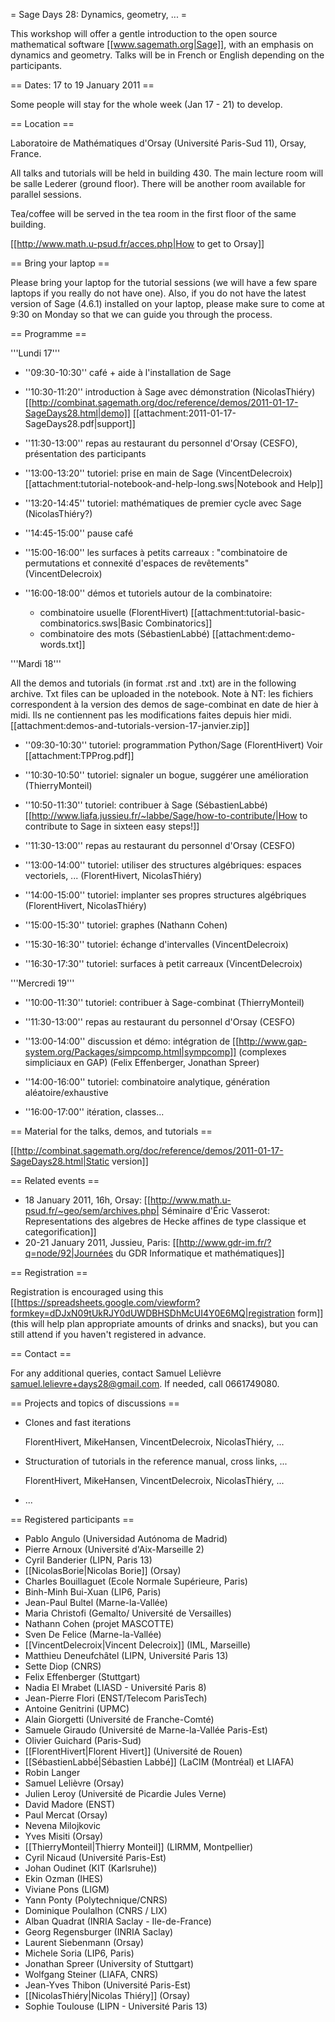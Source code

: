 = Sage Days 28: Dynamics, geometry, ... =

This workshop will offer a gentle introduction to the open source mathematical software [[www.sagemath.org|Sage]], with an
emphasis on dynamics and geometry. Talks will be in French or English depending on the participants.

== Dates: 17 to 19 January 2011 ==

Some people will stay for the whole week (Jan 17 - 21) to develop.

== Location ==

Laboratoire de Mathématiques d'Orsay (Université Paris-Sud 11), Orsay, France.

All talks and tutorials will be held in building 430. The main lecture room will be salle Lederer (ground floor).
There will be another room available for parallel sessions.

Tea/coffee will be served in the tea room in the first floor of the same building.

[[http://www.math.u-psud.fr/acces.php|How to get to Orsay]]

== Bring your laptop ==

Please bring your laptop for the tutorial sessions (we will have a few
spare laptops if you really do not have one). Also, if you do not have
the latest version of Sage (4.6.1) installed on your laptop, please make
sure to come at 9:30 on Monday so that we can guide you through the
process.

== Programme ==

'''Lundi 17'''

  * ''09:30-10:30'' café + aide à l'installation de Sage
  * ''10:30-11:20'' introduction à Sage avec démonstration (NicolasThiéry)
    [[http://combinat.sagemath.org/doc/reference/demos/2011-01-17-SageDays28.html|demo]]
    [[attachment:2011-01-17-SageDays28.pdf|support]]

  * ''11:30-13:00'' repas au restaurant du personnel d'Orsay (CESFO), présentation des participants

  * ''13:00-13:20'' tutoriel: prise en main de Sage (VincentDelecroix)
    [[attachment:tutorial-notebook-and-help-long.sws|Notebook and Help]]
  * ''13:20-14:45'' tutoriel: mathématiques de premier cycle avec Sage (NicolasThiéry?)
  * ''14:45-15:00'' pause café
  * ''15:00-16:00'' les surfaces à petits carreaux : "combinatoire de permutations et connexité d'espaces de revêtements" (VincentDelecroix)
  * ''16:00-18:00'' démos et tutoriels autour de la combinatoire:
    * combinatoire usuelle (FlorentHivert)
      [[attachment:tutorial-basic-combinatorics.sws|Basic Combinatorics]]
    * combinatoire des mots (SébastienLabbé)
      [[attachment:demo-words.txt]]

'''Mardi 18'''

All the demos and tutorials (in format .rst and .txt) are in the following archive. Txt files can be uploaded in the notebook. Note à NT: les fichiers correspondent à la version des demos de sage-combinat en date de hier à midi. Ils ne contiennent pas les modifications faites depuis hier midi.
[[attachment:demos-and-tutorials-version-17-janvier.zip]]

  * ''09:30-10:30'' tutoriel: programmation Python/Sage (FlorentHivert) Voir [[attachment:TPProg.pdf]]

  * ''10:30-10:50'' tutoriel: signaler un bogue, suggérer une amélioration (ThierryMonteil)
  * ''10:50-11:30'' tutoriel: contribuer à Sage (SébastienLabbé)
      [[http://www.liafa.jussieu.fr/~labbe/Sage/how-to-contribute/|How to contribute to Sage in sixteen easy steps!]]

  * ''11:30-13:00'' repas au restaurant du personnel d'Orsay (CESFO)

  * ''13:00-14:00'' tutoriel: utiliser des structures algébriques: espaces vectoriels, ... (FlorentHivert, NicolasThiéry)
  * ''14:00-15:00'' tutoriel: implanter ses propres structures algébriques (FlorentHivert, NicolasThiéry)
  * ''15:00-15:30'' tutoriel: graphes (Nathann Cohen)
  * ''15:30-16:30'' tutoriel: échange d'intervalles (VincentDelecroix)
  * ''16:30-17:30'' tutoriel: surfaces à petit carreaux (VincentDelecroix)
  
'''Mercredi 19'''

  * ''10:00-11:30'' tutoriel: contribuer à Sage-combinat (ThierryMonteil)

  * ''11:30-13:00'' repas au restaurant du personnel d'Orsay (CESFO)

  * ''13:00-14:00'' discussion et démo: intégration de [[http://www.gap-system.org/Packages/simpcomp.html|sympcomp]] (complexes simpliciaux en GAP)  (Felix Effenberger, Jonathan Spreer)
  * ''14:00-16:00'' tutoriel: combinatoire analytique, génération aléatoire/exhaustive
  * ''16:00-17:00'' itération, classes...

== Material for the talks, demos, and tutorials ==

[[http://combinat.sagemath.org/doc/reference/demos/2011-01-17-SageDays28.html|Static version]]

== Related events ==

 * 18 January 2011, 16h, Orsay: [[http://www.math.u-psud.fr/~geo/sem/archives.php| Séminaire d'Éric Vasserot: Representations des algebres de Hecke affines de type classique et categorification]]
 * 20-21 January 2011, Jussieu, Paris: [[http://www.gdr-im.fr/?q=node/92|Journées du GDR Informatique et mathématiques]]

== Registration ==

Registration is encouraged using this [[https://spreadsheets.google.com/viewform?formkey=dDJxN09tUkRJY0dUWDBHSDhMcUI4Y0E6MQ|registration form]] (this will help plan appropriate amounts of drinks and snacks), but you can still attend if you haven't registered in advance.

== Contact ==

For any additional queries, contact Samuel Lelièvre <samuel.lelievre+days28@gmail.com>. If needed, call 0661749080.

== Projects and topics of discussions ==

 * Clones and fast iterations

   FlorentHivert, MikeHansen, VincentDelecroix, NicolasThiéry, ...

 * Structuration of tutorials in the reference manual, cross links, ...

   FlorentHivert, MikeHansen, VincentDelecroix, NicolasThiéry, ...

 * ...

== Registered participants ==

  * Pablo Angulo (Universidad Autónoma de Madrid)
  * Pierre Arnoux (Université d'Aix-Marseille 2)
  * Cyril Banderier (LIPN, Paris 13)
  * [[NicolasBorie|Nicolas Borie]] (Orsay)
  * Charles Bouillaguet (Ecole Normale Supérieure, Paris)
  * Binh-Minh Bui-Xuan (LIP6, Paris)
  * Jean-Paul Bultel (Marne-la-Vallée)
  * Maria Christofi (Gemalto/ Université de Versailles)
  * Nathann Cohen (projet MASCOTTE)
  * Sven De Felice (Marne-la-Vallée)
  * [[VincentDelecroix|Vincent Delecroix]] (IML, Marseille)
  * Matthieu Deneufchâtel (LIPN, Université Paris 13)
  * Sette Diop (CNRS)
  * Felix Effenberger (Stuttgart)
  * Nadia El Mrabet (LIASD - Université Paris 8)
  * Jean-Pierre Flori (ENST/Telecom ParisTech)
  * Antoine Genitrini (UPMC)
  * Alain Giorgetti (Université de Franche-Comté)
  * Samuele Giraudo (Université de Marne-la-Vallée Paris-Est)
  * Olivier Guichard (Paris-Sud)
  * [[FlorentHivert|Florent Hivert]] (Université de Rouen)
  * [[SébastienLabbé|Sébastien Labbé]] (LaCIM (Montréal) et LIAFA)
  * Robin Langer
  * Samuel Lelièvre (Orsay)
  * Julien Leroy (Université de Picardie Jules Verne)
  * David Madore (ENST)
  * Paul Mercat (Orsay)
  * Nevena Milojkovic
  * Yves Misiti (Orsay)
  * [[ThierryMonteil|Thierry Monteil]] (LIRMM, Montpellier)
  * Cyril Nicaud (Université Paris-Est)
  * Johan Oudinet (KIT (Karlsruhe))
  * Ekin Ozman (IHES)
  * Viviane Pons (LIGM)
  * Yann Ponty (Polytechnique/CNRS)
  * Dominique Poulalhon (CNRS / LIX)
  * Alban Quadrat (INRIA Saclay - Ile-de-France)
  * Georg Regensburger (INRIA Saclay)
  * Laurent Siebenmann (Orsay)
  * Michele Soria (LIP6, Paris)
  * Jonathan Spreer (University of Stuttgart)
  * Wolfgang Steiner (LIAFA, CNRS)
  * Jean-Yves Thibon (Université Paris-Est)
  * [[NicolasThiéry|Nicolas Thiéry]] (Orsay)
  * Sophie Toulouse (LIPN - Université Paris 13)
